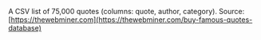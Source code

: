 A CSV list of 75,000 quotes (columns: quote, author, category). Source: [https://thewebminer.com](https://thewebminer.com/buy-famous-quotes-database)